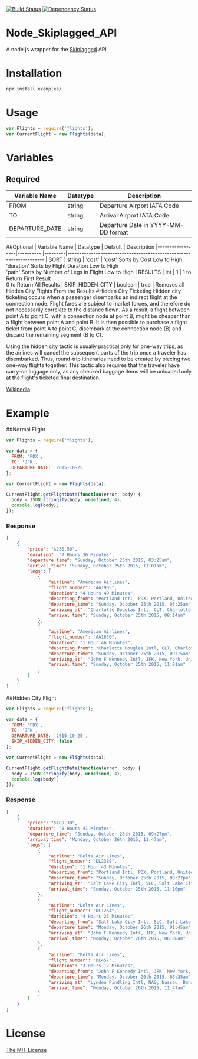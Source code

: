 [![Build Status][travis-image]][travis-url] [![Dependency Status][daviddm-url]][daviddm-image]

# Node_Skiplagged_API
A node.js wrapper for the [Skiplagged](http://skiplagged.com) API
# Installation
```sh
npm install examples/.
```
# Usage
```javascript
var Flights = require('flights');
var CurrentFlight = new Flights(data);
```
# Variables
## Required
| Variable Name  | Datatype | Description
|----------------|----------|-----------------------------------------------------------------------------
| FROM           | string   | Departure Airport IATA Code
| TO             | string   | Arrival Airport IATA Code
| DEPARTURE_DATE | string   | Departure Date in YYYY-MM-DD format
##Optional
| Variable Name    | Datatype  | Default | Description
|------------------|---------- |---------|--------------------------------------------------------------------
| SORT             | string    | 'cost'  | 'cost' Sorts by Cost Low to High<br>'duration' Sorts by Flight Duration Low to High<br>'path' Sorts by Number of Legs in Flight Low to High
| RESULTS          | int       | 1       | 1 to Return First Result<br>0 to Return All Results
| SKIP_HIDDEN_CITY | boolean   | true    | Removes all Hidden City Flights From the Results
#Hidden City Ticketing
Hidden city ticketing occurs when a passenger disembarks an indirect flight at the connection node. Flight fares are subject to market forces, and therefore do not necessarily correlate to the distance flown. As a result, a flight between point A to point C, with a connection node at point B, might be cheaper than a flight between point A and point B. It is then possible to purchase a flight ticket from point A to point C, disembark at the connection node (B) and discard the remaining segment (B to C).

Using the hidden city tactic is usually practical only for one-way trips, as the airlines will cancel the subsequent parts of the trip once a traveler has disembarked. Thus, round-trip itineraries need to be created by piecing two one-way flights together. This tactic also requires that the traveler have carry-on luggage only, as any checked baggage items will be unloaded only at the flight's ticketed final destination.

[Wikipedia](https://en.wikipedia.org/wiki/Airline_booking_ploys#Hidden_city_ticketing)
# Example
##Normal Flight
```javascript
var Flights = require('flights');

var data = {
  FROM: 'PDX',
  TO: 'JFK',
  DEPARTURE_DATE: '2015-10-25'
};

var CurrentFlight = new Flights(data);

CurrentFlight.getFlightData(function(error, body) {
  body = JSON.stringify(body, undefined, 4);
  console.log(body);
});
```
### Response
```json
[
    {
        "price": "$230.50",
        "duration": "7 Hours 36 Minutes",
        "departure_time": "Sunday, October 25th 2015, 03:25am",
        "arrival_time": "Sunday, October 25th 2015, 11:01am",
        "legs": [
            {
                "airline": "American Airlines",
                "flight_number": "AA1905",
                "duration": "4 Hours 49 Minutes",
                "departing_from": "Portland Intl, PDX, Portland, United States",
                "departure_time": "Sunday, October 25th 2015, 03:25am",
                "arriving_at": "Charlotte Douglas Intl, CLT, Charlotte, United States",
                "arrival_time": "Sunday, October 25th 2015, 08:14am"
            },
            {
                "airline": "American Airlines",
                "flight_number": "AA1830",
                "duration": "1 Hour 46 Minutes",
                "departing_from": "Charlotte Douglas Intl, CLT, Charlotte, United States",
                "departure_time": "Sunday, October 25th 2015, 09:15am",
                "arriving_at": "John F Kennedy Intl, JFK, New York, United States",
                "arrival_time": "Sunday, October 25th 2015, 11:01am"
            }
        ]
    }
]
```
##Hidden City Flight
```javascript
var Flights = require('flights');

var data = {
  FROM: 'PDX',
  TO: 'JFK',
  DEPARTURE_DATE: '2015-10-25',
  SKIP_HIDDEN_CITY: false
};

var CurrentFlight = new Flights(data);

CurrentFlight.getFlightData(function(error, body) {
  body = JSON.stringify(body, undefined, 4);
  console.log(body);
});
```
### Response
```json
[
    {
        "price": "$189.30",
        "duration": "8 Hours 41 Minutes",
        "departure_time": "Sunday, October 25th 2015, 09:27pm",
        "arrival_time": "Monday, October 26th 2015, 11:47am",
        "legs": [
            {
                "airline": "Delta Air Lines",
                "flight_number": "DL2389",
                "duration": "1 Hour 43 Minutes",
                "departing_from": "Portland Intl, PDX, Portland, United States",
                "departure_time": "Sunday, October 25th 2015, 09:27pm",
                "arriving_at": "Salt Lake City Intl, SLC, Salt Lake City, United States",
                "arrival_time": "Sunday, October 25th 2015, 11:10pm"
            },
            {
                "airline": "Delta Air Lines",
                "flight_number": "DL1264",
                "duration": "4 Hours 23 Minutes",
                "departing_from": "Salt Lake City Intl, SLC, Salt Lake City, United States",
                "departure_time": "Monday, October 26th 2015, 01:45am",
                "arriving_at": "John F Kennedy Intl, JFK, New York, United States",
                "arrival_time": "Monday, October 26th 2015, 06:08am"
            },
            {
                "airline": "Delta Air Lines",
                "flight_number": "DL457",
                "duration": "3 Hours 12 Minutes",
                "departing_from": "John F Kennedy Intl, JFK, New York, United States",
                "departure_time": "Monday, October 26th 2015, 08:35am",
                "arriving_at": "Lynden Pindling Intl, NAS, Nassau, Bahamas",
                "arrival_time": "Monday, October 26th 2015, 11:47am"
            }
        ]
    }
]
```
# License
[The MIT License](LICENSE)

[travis-url]: https://travis-ci.org/iguanahotsauce/Node_Skiplagged_API
[travis-image]: https://travis-ci.org/iguanahotsauce/Node_Skiplagged_API.svg?branch=master
[daviddm-url]: https://david-dm.org/iguanahotsauce/Node_Skiplagged_API.svg?theme=shields.io
[daviddm-image]: https://david-dm.org/iguanahotsauce/Node_Skiplagged_API
